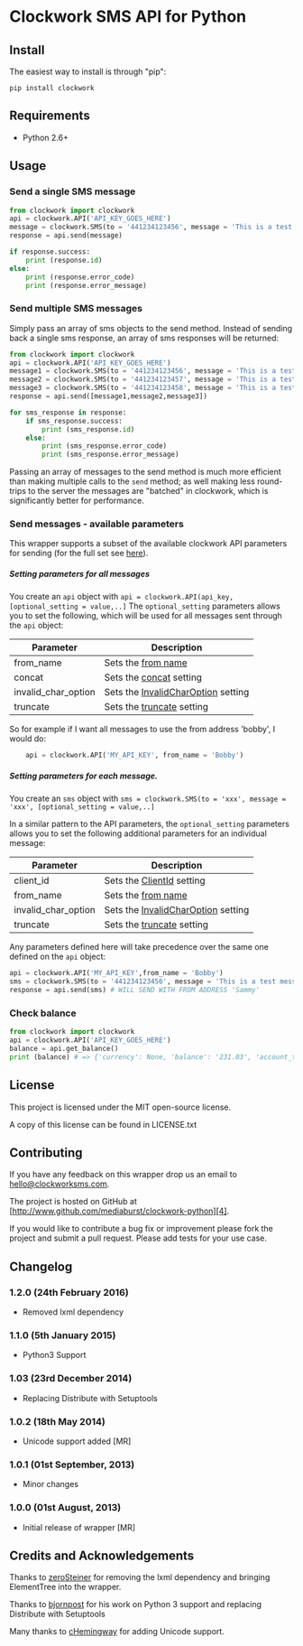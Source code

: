 # Clockwork SMS API for Python

## Install

The easiest way to install is through "pip":

    pip install clockwork

## Requirements

* Python 2.6+

## Usage

### Send a single SMS message

```python
from clockwork import clockwork
api = clockwork.API('API_KEY_GOES_HERE')
message = clockwork.SMS(to = '441234123456', message = 'This is a test message.')
response = api.send(message)

if response.success:
    print (response.id)
else:
    print (response.error_code)
    print (response.error_message)
```

### Send multiple SMS messages

Simply pass an array of sms objects to the send method. Instead of sending back a single sms response, an array of sms responses will be returned:

```python
from clockwork import clockwork
api = clockwork.API('API_KEY_GOES_HERE')
message1 = clockwork.SMS(to = '441234123456', message = 'This is a test message 1.')
message2 = clockwork.SMS(to = '441234123457', message = 'This is a test message 2.')
message3 = clockwork.SMS(to = '441234123458', message = 'This is a test message 3.')
response = api.send([message1,message2,message3])

for sms_response in response:
    if sms_response.success:
        print (sms_response.id)
    else:
        print (sms_response.error_code)
        print (sms_response.error_message)
```

Passing an array of messages to the send method is much more efficient than making multiple calls to the `send` method; as well making less round-trips to the server the messages are "batched" in clockwork, which is significantly better for performance.

### Send messages - available parameters

This wrapper supports a subset of the available clockwork API parameters for sending  (for the full set see [here][2]).

##### Setting parameters for all messages

You create an `api` object with `api = clockwork.API(api_key,[optional_setting = value,..]`
The `optional_setting` parameters allows you to set the following, which will be used for all messages sent through the `api` object:

Parameter | Description
--------- | -----------
from_name | Sets the [from name](http://www.clockworksms.com/doc/clever-stuff/xml-interface/send-sms/#param-from "from address")
concat | Sets the [concat](http://www.clockworksms.com/doc/clever-stuff/xml-interface/send-sms/#param-concat) setting
invalid_char_option | Sets the [InvalidCharOption](http://www.clockworksms.com/doc/clever-stuff/xml-interface/send-sms/#param-invalidcharaction) setting
truncate | Sets the [truncate](http://www.clockworksms.com/doc/clever-stuff/xml-interface/send-sms/#param-truncate) setting

So for example if I want all messages to use the from address 'bobby', I would do:

```python
    api = clockwork.API('MY_API_KEY', from_name = 'Bobby')
```

##### Setting parameters for each message.

You create an `sms` object with `sms = clockwork.SMS(to = 'xxx', message = 'xxx', [optional_setting = value,..]`

In a similar pattern to the API parameters, the `optional_setting` parameters allows you to set the following additional parameters for an individual message:

Parameter | Description
--------- | -----------
client_id | Sets the [ClientId](http://www.clockworksms.com/doc/clever-stuff/xml-interface/send-sms/#param-clientid) setting
from_name | Sets the [from name](http://www.clockworksms.com/doc/clever-stuff/xml-interface/send-sms/#param-from "from address")
invalid_char_option | Sets the [InvalidCharOption](http://www.clockworksms.com/doc/clever-stuff/xml-interface/send-sms/#param-invalidcharaction) setting
truncate | Sets the [truncate](http://www.clockworksms.com/doc/clever-stuff/xml-interface/send-sms/#param-truncate) setting

Any parameters defined here will take precedence over the same one defined on the `api` object:

```python
api = clockwork.API('MY_API_KEY',from_name = 'Bobby')
sms = clockwork.SMS(to = '441234123456', message = 'This is a test message 1.', from_name = 'Sammy')
response = api.send(sms) # WILL SEND WITH FROM ADDRESS 'Sammy'
```

### Check balance

```python
from clockwork import clockwork
api = clockwork.API('API_KEY_GOES_HERE')
balance = api.get_balance()
print (balance) # => {'currency': None, 'balance': '231.03', 'account_type': 'PAYG'}
```

## License

This project is licensed under the MIT open-source license.

A copy of this license can be found in LICENSE.txt

## Contributing

If you have any feedback on this wrapper drop us an email to [hello@clockworksms.com][3].

The project is hosted on GitHub at [http://www.github.com/mediaburst/clockwork-python][4].

If you would like to contribute a bug fix or improvement please fork the project
and submit a pull request. Please add tests for your use case.

[2]: http://www.clockworksms.com/doc/clever-stuff/xml-interface/send-sms/
[3]: mailto:hello@clockworksms.com
[4]: http://www.github.com/mediaburst/clockwork-python

## Changelog

### 1.2.0 (24th February 2016)

* Removed lxml dependency
 
### 1.1.0 (5th January 2015)

* Python3 Support

### 1.03 (23rd December 2014)

* Replacing Distribute with Setuptools

### 1.0.2 (18th May 2014)

* Unicode support added [MR]

### 1.0.1 (01st September, 2013)

* Minor changes

### 1.0.0 (01st August, 2013)

* Initial release of wrapper [MR]


## Credits and Acknowledgements

Thanks to [zeroSteiner](https://github.com/zeroSteiner) for removing the lxml dependency and bringing ElementTree into the wrapper.

Thanks to [bjornpost](https://github.com/bjornpost) for his work on Python 3 support and replacing Distribute with Setuptools

Many thanks to [cHemingway](https://github.com/cHemingway) for adding Unicode support.
